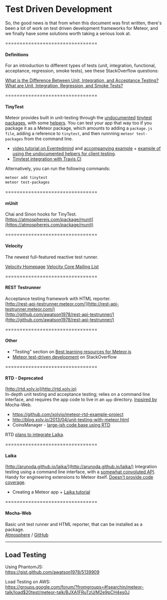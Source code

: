 Test Driven Development
================================

So, the good news is that from when this document was first written, there's been a lot of work on test driven development frameworks for Meteor, and we finally have some solutions worth taking a serious look at.  

================================
#### Definitions 

For an introduction to different types of tests (unit, integration, functional, acceptance, regression, smoke tests), see these StackOverflow questions: 

[What is the Difference Between Unit, Integration, and Acceptance Testing?](http://stackoverflow.com/questions/4904096/whats-the-difference-between-unit-functional-acceptance-and-integration-test)  
[What are Unit, Integration, Regression, and Smoke Tests?](http://stackoverflow.com/questions/520064/what-is-unit-test-integration-test-smoke-test-regression-test?lq=1)  



================================
#### TinyTest  


Meteor provides built in unit-testing through the  [undocumented](https://www.meteor.com/blog/2013/04/04/meteor-060-brand-new-distribution-system-app-packages-npm-integration) [tinytest packages](https://github.com/meteor/meteor/tree/devel/packages/tinytest), with some [helpers](https://github.com/meteor/meteor/tree/devel/packages/test-helpers). You can test your app that way too if you package it as a Meteor package, which amounts to adding a `package.js file`, adding a reference to ``tinytest``, and then runnning ``meteor test-packages`` from the command line.    

* [video tutorial on Eventedmind](https://www.eventedmind.com/tracks/feed-archive/meteor-testing-packages-with-tinytest) and [accompanying example](https://github.com/EventedMind/meteor-file) + [example of using the undocumented helpers for client testing](http://inconsistency.in/post/52547787175/flash-messages-package-and-testing-events-on-meteor). 
* [Tinytest integration with Travis CI](https://github.com/arunoda/travis-ci-meteor-packages)

Alternatively, you can run the following commands:

````sh
meteor add tinytest
meteor test-packages
````

================================
#### mUnit
Chai and Sinon hooks for TinyTest.
[https://atmospherejs.com/package/munit](https://atmospherejs.com/package/munit)  


================================
#### Velocity
The newest full-featured reactive test runner.  

[Velocity Homepage](https://github.com/xolvio/velocity)
[Velocity Core Mailing List](https://groups.google.com/forum/#!forum/velocity-core)  

================================
#### REST Testrunner  
Acceptance testing framework with HTML reporter.  
[http://rest-api-testrunner.meteor.com/](http://rest-api-testrunner.meteor.com/)  
[http://github.com/awatson1978/rest-api-testrunner/](http://github.com/awatson1978/rest-api-testrunner/)   


================================
#### Other

* "Testing" section on [Best learning resources for Meteor.js](http://yauh.de/articles/376/best-learning-resources-for-meteorjs)  
* [Meteor test-driven development](http://stackoverflow.com/questions/12987525/meteor-test-driven-development) on StackOverflow  

================================
#### RTD - Deprecated
[http://rtd.xolv.io](http://rtd.xolv.io)  
In-depth unit testing and acceptance testing; relies on a command line interface, and requires the app code to live in an `app` directory. [Inpsired by](http://blog.madeye.io/2013/02/testing-meteor-here-at-madeye-were-big.html?showComment=1364314050448#c7796997551340499047) Mocha-Web.  

* https://github.com/xolvio/meteor-rtd-example-project  
* http://blog.xolv.io/2013/04/unit-testing-with-meteor.html
* CoinsManager - [large-ish code base using RTD](https://github.com/CoinsManager/CoinsManager)

RTD [plans to integrate Laika](https://github.com/xolvio/rtd/issues/63).

================================
#### Laika  
[http://arunoda.github.io/laika/](http://arunoda.github.io/laika/)
Integration testing using a command line interface, with a [somewhat convoluted API](https://github.com/arunoda/laika/issues/97).  Handy for engineering extensions to Meteor itself.  [Doesn't provide code coverage](https://github.com/xolvio/rtd/issues/22#issuecomment-20442959).

* Creating a Meteor app + [Laika tutorial](http://mherman.org/blog/2014/01/29/meteor-dot-js-in-action-create-an-app-test-with-laika/)

================================
####  Mocha-Web  

Basic unit test runner and HTML reporter, that can be installed as a package.  
[Atmosphere](https://atmosphere.meteor.com/package/mocha-web) / [GitHub](https://github.com/mad-eye/meteor-mocha-web)


------------------------------------------------------------------
## Load Testing 

Using PhantomJS:  
https://gist.github.com/awatson1978/5139909  

Load Testing on AWS:  
https://groups.google.com/forum/?fromgroups=#!searchin/meteor-talk/load$20test/meteor-talk/BJXA1FRuTzU/M2e9pCH4es0J  
